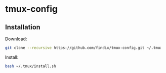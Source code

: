 # tmux-config

## Installation

Download:

```bash
git clone --recursive https://github.com/findix/tmux-config.git ~/.tmux
```

Install:

```bash
bash ~/.tmux/install.sh
```